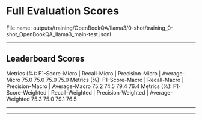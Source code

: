 # Full Evaluation Scores

File name: outputs/training/OpenBookQA/llama3/0-shot/training_0-shot_OpenBookQA_llama3_main-test.jsonl


---

## Leaderboard Scores

Metrics (%): F1-Score-Micro | Recall-Micro | Precision-Micro | Average-Micro
                75.0        75.0          75.0        75.0
Metrics (%): F1-Score-Macro | Recall-Macro | Precision-Macro | Average-Macro
                75.2        74.5          79.4        76.4
Metrics (%): F1-Score-Weighted | Recall-Weighted | Precision-Weighted | Average-Weighted
                75.3        75.0          79.1        76.5

---


---

